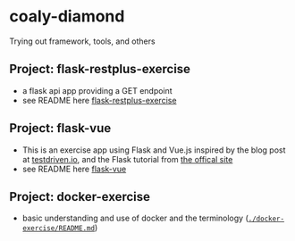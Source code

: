 # coaly-diamond

Trying out framework, tools, and others

## Project: flask-restplus-exercise

* a flask api app providing a GET endpoint
* see README here [flask-restplus-exercise](https://github.com/mingtung/coaly-diamond/tree/master/flask-restplus-exercise)

## Project: flask-vue

* This is an exercise app using Flask and Vue.js inspired by the blog post at [testdriven.io](https://testdriven.io/blog/developing-a-single-page-app-with-flask-and-vuejs/#vue-setup), and the Flask tutorial from [the offical site](http://flask.pocoo.org/docs/1.0/tutorial/)
* see README here [flask-vue](https://github.com/mingtung/coaly-diamond/tree/master/flask-vue)

## Project: docker-exercise

* basic understanding and use of docker and the terminology ([`./docker-exercise/README.md`](./docker-exercise/README.md))
